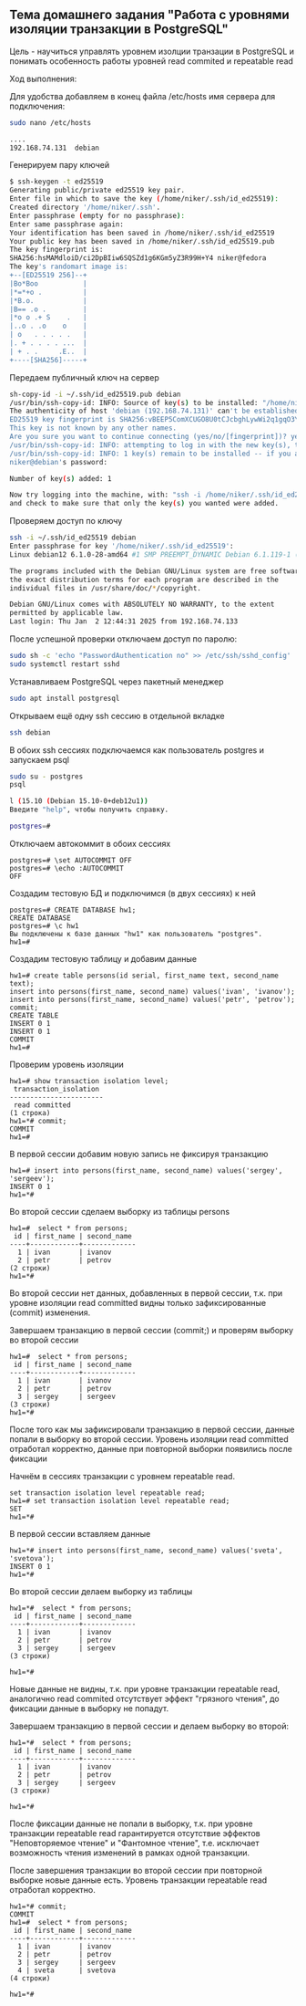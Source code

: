 ## Тема домашнего задания "Работа с уровнями изоляции транзакции в PostgreSQL"

Цель - научиться управлять уровнем изолции транзации в PostgreSQL и понимать особенность работы уровней read commited и repeatable read

Ход выполнения:

Для удобства добавляем в конец файла /etc/hosts имя сервера для подключения:
```bash
sudo nano /etc/hosts

....
192.168.74.131  debian
```

Генерируем пару ключей

```bash
$ ssh-keygen -t ed25519
Generating public/private ed25519 key pair.
Enter file in which to save the key (/home/niker/.ssh/id_ed25519): 
Created directory '/home/niker/.ssh'.
Enter passphrase (empty for no passphrase): 
Enter same passphrase again: 
Your identification has been saved in /home/niker/.ssh/id_ed25519
Your public key has been saved in /home/niker/.ssh/id_ed25519.pub
The key fingerprint is:
SHA256:hsMAMdloiD/ci2DpBIiw6SQSZd1g6KGm5yZ3R99H+Y4 niker@fedora
The key's randomart image is:
+--[ED25519 256]--+
|Bo*Boo           |
|*=*+o .          |
|*B.o.            |
|B== .o .         |
|*o o .+ S    .   |
|..o . .o    o    |
| o   . . . . .   |
|. + . . . . ...  |
| + . .     .E..  |
+----[SHA256]-----+
```
Передаем публичный ключ на сервер

```bash
sh-copy-id -i ~/.ssh/id_ed25519.pub debian
/usr/bin/ssh-copy-id: INFO: Source of key(s) to be installed: "/home/niker/.ssh/id_ed25519.pub"
The authenticity of host 'debian (192.168.74.131)' can't be established.
ED25519 key fingerprint is SHA256:vBEEP5ComXCUGO8U0tCJcbghLywWi2q1gqO3YRkCseU.
This key is not known by any other names.
Are you sure you want to continue connecting (yes/no/[fingerprint])? yes
/usr/bin/ssh-copy-id: INFO: attempting to log in with the new key(s), to filter out any that are already installed
/usr/bin/ssh-copy-id: INFO: 1 key(s) remain to be installed -- if you are prompted now it is to install the new keys
niker@debian's password: 

Number of key(s) added: 1

Now try logging into the machine, with: "ssh -i /home/niker/.ssh/id_ed25519 'debian'"
and check to make sure that only the key(s) you wanted were added.
```

Проверяем доступ по ключу

```bash
ssh -i ~/.ssh/id_ed25519 debian 
Enter passphrase for key '/home/niker/.ssh/id_ed25519': 
Linux debian12 6.1.0-28-amd64 #1 SMP PREEMPT_DYNAMIC Debian 6.1.119-1 (2024-11-22) x86_64

The programs included with the Debian GNU/Linux system are free software;
the exact distribution terms for each program are described in the
individual files in /usr/share/doc/*/copyright.

Debian GNU/Linux comes with ABSOLUTELY NO WARRANTY, to the extent
permitted by applicable law.
Last login: Thu Jan  2 12:44:31 2025 from 192.168.74.133
```

После успешной проверки отключаем доступ по паролю:

```bash
sudo sh -c 'echo "PasswordAuthentication no" >> /etc/ssh/sshd_config'
sudo systemctl restart sshd
```

Устанавливаем PostgreSQL через пакетный менеджер
```bash
sudo apt install postgresql
```

Открываем ещё одну ssh сессию в отдельной вкладке
```bash
ssh debian
```

В обоих ssh сессиях подключаемся как пользователь postgres и запускаем psql
```bash 
sudo su - postgres
psql

l (15.10 (Debian 15.10-0+deb12u1))
Введите "help", чтобы получить справку.

postgres=# 
```

Отключаем автокоммит в обоих сессиях

```pgsql
postgres=# \set AUTOCOMMIT OFF
postgres=# \echo :AUTOCOMMIT
OFF
```

Создадим тестовую БД и подключимся (в двух сессиях) к ней 
```pgsql
postgres=# CREATE DATABASE hw1;
CREATE DATABASE
postgres=# \c hw1
Вы подключены к базе данных "hw1" как пользователь "postgres".
hw1=# 
```

Создадим тестовую таблицу и добавим данные 
```pgsql
hw1=# create table persons(id serial, first_name text, second_name text);
insert into persons(first_name, second_name) values('ivan', 'ivanov');
insert into persons(first_name, second_name) values('petr', 'petrov');
commit;
CREATE TABLE
INSERT 0 1
INSERT 0 1
COMMIT
hw1=#
```

Проверим уровень изоляции
```pgsql
hw1=# show transaction isolation level;
 transaction_isolation 
-----------------------
 read committed
(1 строка)
hw1=*# commit;
COMMIT
hw1=# 
```

В первой сессии добавим новую запись не фиксируя транзакцию
```pgsql
hw1=# insert into persons(first_name, second_name) values('sergey', 'sergeev');
INSERT 0 1
hw1=*# 
```

Во второй сессии сделаем выборку из таблицы persons
```pgsql
hw1=#  select * from persons;
 id | first_name | second_name 
----+------------+-------------
  1 | ivan       | ivanov
  2 | petr       | petrov
(2 строки)
hw1=*# 
```
Во второй сессии нет данных, добавленных в первой сессии, т.к. при уровне изоляции read committed видны только зафиксированные (commit) изменения.

Завершаем транзакцию в первой сессии (commit;) и проверям выборку во второй сессии
```pgsql
hw1=#  select * from persons;
 id | first_name | second_name 
----+------------+-------------
  1 | ivan       | ivanov
  2 | petr       | petrov
  3 | sergey     | sergeev
(3 строки)
hw1=*# 
```

После того как мы зафиксировали транзакцию в первой сессии, данные попали в выборку во второй сессии. Уровень изоляции read committed отработал корректно, данные при повторной выборки появились после фиксации

Начнём в сессиях транзакции с уровнем repeatable read.

```pgsql
set transaction isolation level repeatable read;
hw1=# set transaction isolation level repeatable read;
SET
hw1=*# 
```

В первой сессии вставляем данные
```pgsql
hw1=*# insert into persons(first_name, second_name) values('sveta', 'svetova');
INSERT 0 1
hw1=*# 
```

Во второй сессии делаем выборку из таблицы
```pgsql
hw1=*#  select * from persons;
 id | first_name | second_name 
----+------------+-------------
  1 | ivan       | ivanov
  2 | petr       | petrov
  3 | sergey     | sergeev
(3 строки)

hw1=*# 
```
Новые данные не видны, т.к. при уровне транзакции repeatable read, аналогично read commited отсутствует эффект "грязного чтения", до фиксации данные в выборку не попадут.

Завершаем транзакцию в первой сессии и делаем выборку во второй:
```pgsql
hw1=*#  select * from persons;
 id | first_name | second_name 
----+------------+-------------
  1 | ivan       | ivanov
  2 | petr       | petrov
  3 | sergey     | sergeev
(3 строки)

hw1=*# 
```
После фиксации данные не попали в выборку, т.к. при уровне транзакции repeatable read гарантируется отсутствие эффектов "Неповторяемое чтение" и "Фантомное чтение", т.е. исключает возможность чтения изменений в рамках одной транзакции.

После завершения транзакции во второй сессии при повторной выборке новые данные есть. Уровень транзакции repeatable read отработал корректно.

```pgsql
hw1=*# commit;
COMMIT
hw1=#  select * from persons;
 id | first_name | second_name 
----+------------+-------------
  1 | ivan       | ivanov
  2 | petr       | petrov
  3 | sergey     | sergeev
  4 | sveta      | svetova
(4 строки)

hw1=*# 
```


